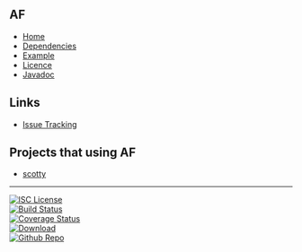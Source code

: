 ## AF
- [Home]()
- [Dependencies](#docs/dependencies)
- [Example](#docs/example)
- [Licence](#docs/LICENSE)
- [Javadoc](javadoc)

## Links
- [Issue Tracking](https://github.com/nwillc/almost-functional/issues)

## Projects that using AF
- [scotty](http://nwillc.github.io/scotty)

-------
[![ISC License](http://shields-nwillc.rhcloud.com/shield/tldrlegal?package=ISC)](http://shields-nwillc.rhcloud.com/hompage/tldrlegal?package=ISC)
<br/>
[![Build Status](http://shields-nwillc.rhcloud.com/shield/travis-ci?path=nwillc&package=almost-functional)](http://shields-nwillc.rhcloud.com/homepage/travis-ci?path=nwillc&package=almost-functional)
<br/>
[![Coverage Status](http://shields-nwillc.rhcloud.com/shield/codecov?path=github/nwillc&package=almost-functional)](http://shields-nwillc.rhcloud.com/homepage/codecov?path=github/nwillc&package=almost-functional)
<br/>
[![Download](http://shields-nwillc.rhcloud.com/shield/jcenter?path=nwillc&package=almost-functional)](http://shields-nwillc.rhcloud.com/homepage/jcenter?path=nwillc&package=almost-functional)
<br/>
[![Github Repo](http://shields-nwillc.rhcloud.com/shield/github)](http://shields-nwillc.rhcloud.com/homepage/github?path=nwillc&package=almost-functional)
